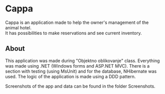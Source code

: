 # Cappa

Cappa is an application made to help the owner's management of the animal hotel.  
It has possibilities to make reservations and see current inventory.

## About

This application was made during "Objektno oblikovanje" class. Everything was made using .NET (Windows forms and ASP.NET MVC).
There is a section with testing (using MsUnit) and for the database, NHibernate was used.
The logic of the application is made using a DDD pattern.

Screenshots of the app and data can be found in the folder Screenshots.